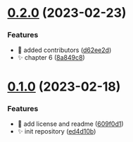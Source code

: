 # [0.2.0](https://github.com/Wivik/linux-explained/compare/v0.1.0...v0.2.0) (2023-02-23)


### Features

* :busts_in_silhouette: added contributors ([d62ee2d](https://github.com/Wivik/linux-explained/commit/d62ee2d54514963e567f0f4f1faa51cf0e67df5f))
* :sparkles: chapter 6 ([8a849c8](https://github.com/Wivik/linux-explained/commit/8a849c80511f84b93b82601a98d372425de77208))



# [0.1.0](https://github.com/Wivik/linux-explained/compare/ed4d10b5ff52d05562b859edfb7153dfc23d84f9...v0.1.0) (2023-02-18)


### Features

* :memo: add license and readme ([609f0d1](https://github.com/Wivik/linux-explained/commit/609f0d16318394567e59afe30437792968270820))
* :sparkles: init repository ([ed4d10b](https://github.com/Wivik/linux-explained/commit/ed4d10b5ff52d05562b859edfb7153dfc23d84f9))



